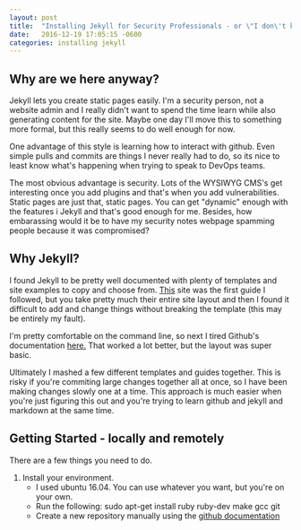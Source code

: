 ```yaml
---
layout:	post
title:  "Installing Jekyll for Security Professionals - or \"I don\'t know what I\'m doing\""
date:   2016-12-19 17:05:15 -0600
categories: installing jekyll 
---
```


## Why are we here anyway?

Jekyll lets you create static pages easily. I'm a security person, not a website admin and I really didn't want to spend the time learn while also generating content for the site. Maybe one day I'll move this to something more formal, but this really seems to do well enough for now. 

One advantage of this style is learning how to interact with github. Even simple pulls and commits are things I never really had to do, so its nice to least know what's happening when trying to speak to DevOps teams. 

The most obvious advantage is security. Lots of the WYSIWYG CMS's get interesting once you add plugins and that's when you add vulnerabilities. Static pages are just that, static pages. You can get "dynamic" enough with the features i Jekyll and that's good enough for me. Besides, how embarassing would it be to have my security notes webpage spamming people because it was compromised?

## Why Jekyll?

I found Jekyll to be pretty well documented with plenty of templates and site examples to copy and choose from. [This](https://www.smashingmagazine.com/2014/08/build-blog-jekyll-github-pages/) site was the first guide I followed, but you take pretty much their entire site layout and then I found it difficult to add and change things without breaking the template \(this may be entirely my fault\). 

I'm pretty comfortable on the command line, so next I tired Github's documentation [here.](https://help.github.com/articles/using-jekyll-as-a-static-site-generator-with-github-pages/) That worked a lot better, but the layout was super basic. 

Ultimately I mashed a few different templates and guides together. This is risky if you're commiting large changes together all at once, so I have been making changes slowly one at a time. This approach is much easier when you're just figuring this out and you're trying to learn github and jekyll and markdown at the same time. 

## Getting Started - locally and remotely

There are a few things you need to do. 

1. Install your environment. 
	* I used ubuntu 16.04. You can use whatever you want, but you're on your own. 
	* Run the following:
	    sudo apt-get install ruby ruby-dev make gcc git
	* Create a new repository manually using the [github documentation](https://help.github.com/articles/using-jekyll-as-a-static-site-generator-with-github-pages/)
